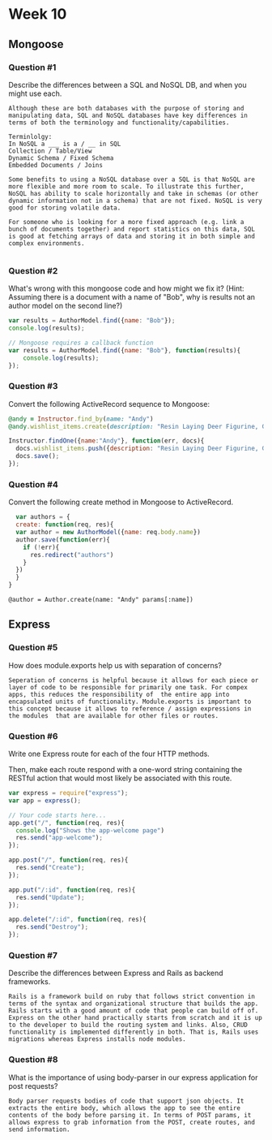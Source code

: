 # Week 10

## Mongoose

### Question #1

Describe the differences between a SQL and NoSQL DB, and when you might use each.

```text
Although these are both databases with the purpose of storing and manipulating data, SQL and NoSQL databases have key differences in terms of both the terminology and functionality/capabilities.

Terminlolgy:
In NoSQL a ___ is a / __ in SQL
Collection / Table/View
Dynamic Schema / Fixed Schema
Embedded Documents / Joins

Some benefits to using a NoSQL database over a SQL is that NoSQL are more flexible and more room to scale. To illustrate this further, NoSQL has ability to scale horizontally and take in schemas (or other dynamic information not in a schema) that are not fixed. NoSQL is very good for storing volatile data.

For someone who is looking for a more fixed approach (e.g. link a bunch of documents together) and report statistics on this data, SQL is good at fetching arrays of data and storing it in both simple and complex environments.


```

### Question #2

What's wrong with this mongoose code and how might we fix it?
(Hint: Assuming there is a document with a name of "Bob", why is results not an author model on the second line?)

```js
var results = AuthorModel.find({name: "Bob"});
console.log(results);
```

```js
// Mongoose requires a callback function
var results = AuthorModel.find({name: "Bob"}, function(results){
    console.log(results);  
});

```

### Question #3

Convert the following ActiveRecord sequence to Mongoose:

```rb
@andy = Instructor.find_by(name: "Andy")
@andy.wishlist_items.create(description: "Resin Laying Deer Figurine, Gold")
```

```js
Instructor.findOne({name:"Andy"}, function(err, docs){
  docs.wishlist_items.push({description: "Resin Laying Deer Figurine, Gold"});
  docs.save();
});
```

### Question #4

Convert the following create method in Mongoose to ActiveRecord.

```js
  var authors = {
  create: function(req, res){
  var author = new AuthorModel({name: req.body.name})
  author.save(function(err){
    if (!err){
      res.redirect("authors")
    }
  })
  }  
}
```

```
@author = Author.create(name: "Andy" params[:name])

```
## Express

### Question #5

How does module.exports help us with separation of concerns?

```
Seperation of concerns is helpful because it allows for each piece or layer of code to be responsible for primarily one task. For compex apps, this reduces the responsibility of  the entire app into encapsulated units of functionality. Module.exports is important to this concept because it allows to reference / assign expressions in the modules  that are available for other files or routes.

```

### Question #6

Write one Express route for each of the four HTTP methods.

Then, make each route respond with a one-word string containing the RESTful action that would most likely be associated with this route.

```js
var express = require("express");
var app = express();

// Your code starts here...
app.get("/", function(req, res){
  console.log("Shows the app-welcome page")
  res.send("app-welcome");
});

app.post("/", function(req, res){
  res.send("Create");
});

app.put("/:id", function(req, res){
  res.send("Update");
});

app.delete("/:id", function(req, res){
  res.send("Destroy");
});
```

### Question #7

Describe the differences between Express and Rails as backend frameworks.

```
Rails is a framework build on ruby that follows strict convention in terms of the syntax and organizational structure that builds the app. Rails starts with a good amount of code that people can build off of. Express on the other hand practically starts from scratch and it is up to the developer to build the routing system and links. Also, CRUD functionality is implemented differently in both. That is, Rails uses migrations whereas Express installs node modules.

```

### Question #8

What is the importance of using body-parser in our express application for post requests?

```
Body parser requests bodies of code that support json objects. It extracts the entire body, which allows the app to see the entire contents of the body before parsing it. In terms of POST params, it allows express to grab information from the POST, create routes, and send information.

```
